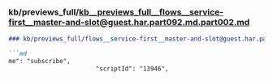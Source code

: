 ### kb/previews_full/kb__previews_full__flows__service-first__master-and-slot@guest.har.part092.md.part002.md

```md
### kb/previews_full/flows__service-first__master-and-slot@guest.har.part092.md (part 002)

```md
me": "subscribe",
                        "scriptId": "13946",
       
```

```

```
